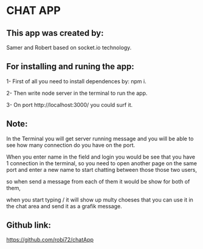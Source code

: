 # CHAT APP


## This app was created by:
Samer and Robert based on socket.io technology.

## For installing and runing the app:

1- First of all you need to install dependences by: npm i.

2- Then write node server in the terminal to run the app.

3- On port http://localhost:3000/ you could surf it.

## Note:

In the Terminal you will get server running message and you will be able to see how many connection do you have on the port.

When you enter name in the field and login you would be see that you have 1 connection in the terminal, so you need to open another page on the same port and enter a new name to start chatting between those those two users,

so when send a message from each of them it would be show for both of them,

when you start typing / it will show up multy choeses that you can use it in the chat area and send it as a grafik message.

## Github link:
https://github.com/robi72/chatApp
